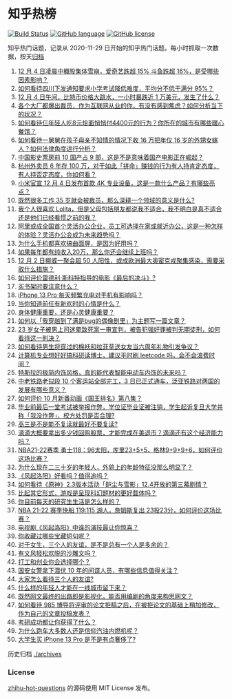 # 知乎热榜
[![Build Status](https://github.com/ToWeLong/zhihu-hot-questions/workflows/CI/badge.svg)](https://github.com/ToWeLong/zhihu-hot-questions/actions)
[![GitHub language](https://img.shields.io/badge/language-golang-orange.svg)](https://golang.org/)
[![GitHub license](https://img.shields.io/github/license/ToWeLong/zhihu-hot-questions)](https://github.com/ToWeLong/zhihu-hot-questions/blob/main/LICENSE)

知乎热门话题，记录从 2020-11-29 日开始的知乎热门话题。每小时抓取一次数据，按天[归档](./archives)

<!-- BEGIN -->

1. [12 月 4 日凌晨中概股集体雪崩，爱奇艺跌超 15% 斗鱼跌超 16%，是受哪些因素影响？](https://www.zhihu.com/question/503539970)
1. [如何看待四川下发通知要求小学考试降低难度，平均分不低于满分 95%？](https://www.zhihu.com/question/500842748)
1. [12 月 4 日午间，比特币价格大跳水，一小时暴跌近 1 万美元，发生了什么？](https://www.zhihu.com/question/503632034)
1. [各个大厂都爆出裁员，作为互联网从业的你，有没有感到焦虑？如何分析当下的状况？](https://www.zhihu.com/question/503112068)
1. [如何看待仨年轻人吃8元烩面悄悄付4400元的行为？你所在的城市有哪些暖心餐馆？](https://www.zhihu.com/question/502967723)
1. [如何看待一舅舅在孩子母亲不知情的情况下收 16 万把年仅 16 岁的外甥女嫁人？如何法律角度进行分析？](https://www.zhihu.com/question/503537200)
1. [中国影史票房前 10 国产占 9 部，这是不是意味着国产电影正在崛起？](https://www.zhihu.com/question/501726292)
1. [杭州外卖员 6 年存 100 万，对于如此「拼命」赚钱的行为有人持肯定态度，有人持否定态度，你如何看？](https://www.zhihu.com/question/502753874)
1. [小米官宣 12 月 4 日发布首款 4K 专业设备，这是一款什么产品？有哪些亮点？](https://www.zhihu.com/question/502884721)
1. [既然很多工作 35 岁就会被裁员，那么深耕一个领域的意义是什么?](https://www.zhihu.com/question/391921616)
1. [我个人很喜欢 Lolita，但是父母包括朋友都说我不适合，我不明白是真不适合还是他们已经看惯之前的我？](https://www.zhihu.com/question/500881610)
1. [阿里或成全国首个灵活办公企业，员工可选择在家或就近办公，这是一种怎样的体验？灵活办公会成为未来趋势吗？](https://www.zhihu.com/question/503495910)
1. [为什么手机都喜欢搞曲面屏，是因为好用吗？](https://www.zhihu.com/question/500466346)
1. [如果每年都有纯收入20万，那么你还会继续上班吗？](https://www.zhihu.com/question/493008756)
1. [12 月 2 日挪威一聚会超 50 人阳性，或成欧洲最大奥密克戎聚集感染，需要采取什么措施？](https://www.zhihu.com/question/503475826)
1. [如何评价雷德利·斯科特指导的电影《最后的决斗》?](https://www.zhihu.com/question/392103345)
1. [买书架时要注意什么？](https://www.zhihu.com/question/322220169)
1. [iPhone 13 Pro 每天频繁充电对手机有影响吗？](https://www.zhihu.com/question/501563043)
1. [当你知道前任有新欢时的心情是什么？](https://www.zhihu.com/question/384997404)
1. [身体健康重要，还是心灵健康重要？](https://www.zhihu.com/question/496903490)
1. [如何以「我穿越到了满是bug的偶像剧里」为主题写一篇文章？](https://www.zhihu.com/question/488626318)
1. [23 岁女子被男上司迷晕致死案一审宣判，被告犯强奸罪被判无期徒刑，如何看待这一判决？](https://www.zhihu.com/question/503424564)
1. [如何看待男生将穿过的棉袄和拉菲草送女友当六周年礼物引发争议？](https://www.zhihu.com/question/502806010)
1. [计算机专业想好好搞科研读博士，建议平时刷 leetcode 吗，会不会浪费时间？](https://www.zhihu.com/question/501818272)
1. [特斯拉的极简内饰风格，真的能代表智能电动车内饰的未来吗？](https://www.zhihu.com/question/501804298)
1. [中老铁路老挝段 10 个客运站全部完工，3 日已正式通车，泛亚铁路对两国的发展有哪些意义？](https://www.zhihu.com/question/499453827)
1. [如何评价 10 月新番动画《国王排名》第八集？](https://www.zhihu.com/question/502894631)
1. [毕业前最后一堂考试被举报作弊，学位证毕业证被注销，学生起诉复旦大学并称「我没作弊」，校方处罚是否合理?](https://www.zhihu.com/question/503351283)
1. [高三是不是能不复读就最好不要复读?](https://www.zhihu.com/question/503345366)
1. [滴滴大概要拿出多少钱回购股票，才能完成在美退市？滴滴还有这个经济能力吗？](https://www.zhihu.com/question/503338139)
1. [NBA21-22赛季 勇士118：96太阳，库里23+5+5，格林9+9+9+6，如何评价这场比赛？](https://www.zhihu.com/question/503610549)
1. [为什么现在二三十岁的年轻人，外貌上的年龄特征没那么明显了？](https://www.zhihu.com/question/495295446)
1. [《风起洛阳》好看吗？值得追吗？](https://www.zhihu.com/question/502745340)
1. [如何看待《原神》2.3版本活动「皑尘与雪影」12.4开放的第三幕剧情？](https://www.zhihu.com/question/503537441)
1. [比起其它形式，游戏是呈现科幻题材的更好载体吗？](https://www.zhihu.com/question/503225023)
1. [你目前每天的研究生生活是怎么样的？](https://www.zhihu.com/question/27207270)
1. [NBA 21-22 赛季快船 119:115 湖人，詹姆斯复出 23投23分，如何评价这场比赛？](https://www.zhihu.com/question/503570316)
1. [电视剧《风起洛阳》中谁的演技最让你惊喜？](https://www.zhihu.com/question/502898137)
1. [你收藏过哪些宝藏短句呢？](https://www.zhihu.com/question/502863332)
1. [对于女生，三个人的友谊，是不是总有一个人是多余的？](https://www.zhihu.com/question/501723190)
1. [有文风轻松欢脱的沙雕文吗？](https://www.zhihu.com/question/347762439)
1. [打工和创业你会选择哪个？](https://www.zhihu.com/question/500894349)
1. [国安女警拿下潜伏 10 年的间谍人员，有哪些信息值得关注？](https://www.zhihu.com/question/503102624)
1. [大家怎么看待三个人的友谊?](https://www.zhihu.com/question/501427829)
1. [什么样的年轻人才能在一线城市留下来？](https://www.zhihu.com/question/501122211)
1. [既然网文最终的出路即是影视化，能否用编剧的角度来构思网文？](https://www.zhihu.com/question/503406801)
1. [如何看待 985 博导将评审的论文拒稿之后，在被拒论文的基础上稍加修改，作为自己的文章投稿发表？](https://www.zhihu.com/question/503136486)
1. [考研成功都让你获得了什么？](https://www.zhihu.com/question/496046940)
1. [为什么跑车大多数人还是信仰汽油内燃机呢？](https://www.zhihu.com/question/502258957)
1. [大学生买 iPhone 13 Pro 是不是有点奢侈了?](https://www.zhihu.com/question/502727733)

<!-- END -->

历史归档 [./archives](./archives)


### License
[zhihu-hot-questions](https://github.com/towelong/zhihu-hot-questions) 的源码使用 MIT License 发布。